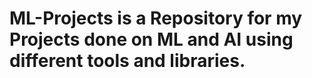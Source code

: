 # ML-Projects is a Repository for my Projects done on ML and AI using different tools and libraries.
